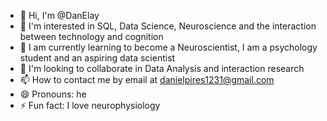 - 👋 Hi, I'm @DanElay
- 👀 I'm interested in SQL, Data Science, Neuroscience and the interaction between technology and cognition 
- 🌱 I am currently learning to become a Neuroscientist, I am a psychology student and an aspiring data scientist
- 💞️ I'm looking to collaborate in Data Analysis and interaction research
- 📫 How to contact me by email at danielpires1231@gmail.com
- 😄 Pronouns: he
- ⚡ Fun fact: I love neurophysiology

<!---
DanElay/DanElay is a ✨ special ✨ repository because its `README.md` (this file) appears on your GitHub profile.
You can click the Preview link to take a look at your changes.
--->
